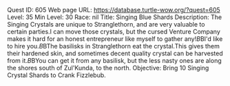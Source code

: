 Quest ID: 605
Web page URL: https://database.turtle-wow.org/?quest=605
Level: 35
Min Level: 30
Race: nil
Title: Singing Blue Shards
Description: The Singing Crystals are unique to Stranglethorn, and are very valuable to certain parties.I can move those crystals, but the cursed Venture Company makes it hard for an honest entrepreneur like myself to gather any!$B$BI'd like to hire you.$B$BThe basilisks in Stranglethorn eat the crystal.This gives them their hardened skin, and sometimes decent quality crystal can be harvested from it.$B$BYou can get it from any basilisk, but the less nasty ones are along the shores south of Zul'Kunda, to the north.
Objective: Bring 10 Singing Crystal Shards to Crank Fizzlebub.
